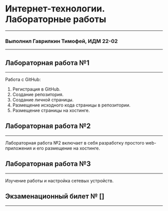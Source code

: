 # Интернет-технологии. Лабораторные работы
___
### Выполнил Гаврилкин Тимофей, ИДМ 22-02
___
## Лабораторная работа №1
___
Работа с GitHub:

1. Регистрация в GitHub.
2. Создание репозитория.
3. Создание личной страницы.
4. Размещение исходного кода страницы в репозитории.
5. Размещение страницы на хостинге.


## Лабораторная работа №2
___
Лабораторная работа №2 включает в себя разработку простого web-приложения и его размещение на хостинге.
## Лабораторная работа №3
___
Изучение работы и настройка сетевых устройств.
## Экзаменационный билет № []
___

